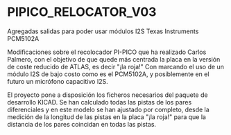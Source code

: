 # PIPICO_RELOCATOR_V03
Agregadas salidas para poder usar módulos I2S Texas Instruments PCM5102A

Modificaciones sobre el recolocador PI-PICO que ha realizado Carlos Palmero, con el objetivo de que quede más centrada la placa en la versión de coste reducido de ATLAS, es decir "¡la roja!"
Con marcando el uso de un módulo I2S de bajo costo como es el PCM5102A, y posiblemente en el futuro un micrófono capacitivo I2S.

El proyecto pone a disposición los ficheros necesarios del paquete de desarrollo KICAD.
Se han calculado todas las pistas de los pares diferenciales y en este modelo se han ajustado por completo, desde la medición de la longitud de las pistas en la placa "¡la roja!" para que la distancia de los pares coincidan en todas las pistas.


